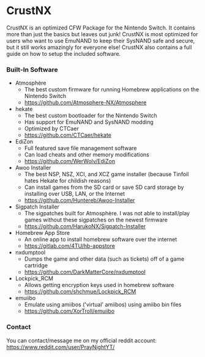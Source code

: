 # CrustNX
CrustNX is an optimized CFW Package for the Nintendo Switch. It contains more than just the basics but leaves out junk! CrustNX is most optimized for users who want to use EmuNAND to keep their SysNAND safe and secure, but it still works amazingly for everyone else! CrustNX also contains a full guide on how to setup the included software.
### Built-In Software
 + Atmosphère
   - The best custom firmware for running Homebrew applications on the Nintendo Switch
   - https://github.com/Atmosphere-NX/Atmosphere
 + hekate
   - The best custom bootloader for the Nintendo Switch
   - Has support for EmuNAND and SysNAND modding
   - Optimized by CTCaer
   - https://github.com/CTCaer/hekate
 + EdiZon
   - Full featured save file management software
   - Can load cheats and other memory modifications
   - https://github.com/WerWolv/EdiZon
 + Awoo Installer
   - The best NSP, NSZ, XCI, and XCZ game installer (because Tinfoil hates Hekate for childish reasons)
   - Can install games from the SD card or save SD card storage by installing over USB, LAN, or the Internet
   - https://github.com/Huntereb/Awoo-Installer
 + Sigpatch Installer
   - The sigpatches built for Atmosphère. I was not able to install/play games without these sigpatches on the newest firmware
   - https://github.com/HarukoNX/Sigpatch-Installer
 + Homebrew App Store
   - An online app to install homebrew software over the internet
   - https://gitlab.com/4TU/hb-appstore
 + nxdumptool
   - Dumps the game and other data (such as tickets) off of a game cartridge
   - https://github.com/DarkMatterCore/nxdumptool
 + Lockpick_RCM
   - Allows getting encryption keys used in homebrew software
   - https://github.com/shchmue/Lockpick_RCM
 + emuiibo
   - Emulate using amiibos ('virtual' amiibos) using amiibo bin files
   - https://github.com/XorTroll/emuiibo
### Contact
You can contact/message me on my official reddit account: https://www.reddit.com/user/PrayNightYT/
